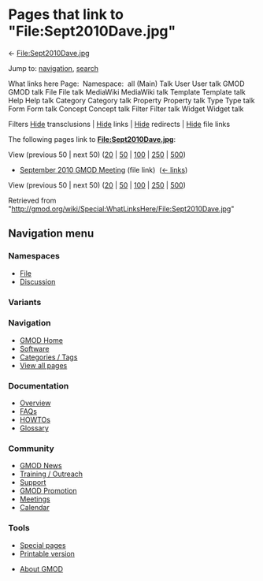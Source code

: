 <div id="mw-page-base" class="noprint">

</div>

<div id="mw-head-base" class="noprint">

</div>

<div id="content" class="mw-body" role="main">

<span id="top"></span>

<div id="mw-js-message" style="display:none;">

</div>



# <span dir="auto">Pages that link to "File:Sept2010Dave.jpg"</span>

<div id="bodyContent">

<div id="contentSub">

←
[File:Sept2010Dave.jpg](/wiki/File:Sept2010Dave.jpg "File:Sept2010Dave.jpg")

</div>

<div id="jump-to-nav" class="mw-jump">

Jump to: [navigation](#mw-navigation), [search](#p-search)

</div>

<div id="mw-content-text">

What links here Page:  Namespace:  all (Main) Talk User User talk GMOD
GMOD talk File File talk MediaWiki MediaWiki talk Template Template talk
Help Help talk Category Category talk Property Property talk Type Type
talk Form Form talk Concept Concept talk Filter Filter talk Widget
Widget talk

Filters
[Hide](/mediawiki/index.php?title=Special:WhatLinksHere/File:Sept2010Dave.jpg&hidetrans=1 "Special:WhatLinksHere/File:Sept2010Dave.jpg")
transclusions \|
[Hide](/mediawiki/index.php?title=Special:WhatLinksHere/File:Sept2010Dave.jpg&hidelinks=1 "Special:WhatLinksHere/File:Sept2010Dave.jpg")
links \|
[Hide](/mediawiki/index.php?title=Special:WhatLinksHere/File:Sept2010Dave.jpg&hideredirs=1 "Special:WhatLinksHere/File:Sept2010Dave.jpg")
redirects \|
[Hide](/mediawiki/index.php?title=Special:WhatLinksHere/File:Sept2010Dave.jpg&hideimages=1 "Special:WhatLinksHere/File:Sept2010Dave.jpg")
file links

The following pages link to
**[File:Sept2010Dave.jpg](/wiki/File:Sept2010Dave.jpg "File:Sept2010Dave.jpg")**:

View (previous 50 \| next 50)
([20](/mediawiki/index.php?title=Special:WhatLinksHere/File:Sept2010Dave.jpg&limit=20 "Special:WhatLinksHere/File:Sept2010Dave.jpg")
\|
[50](/mediawiki/index.php?title=Special:WhatLinksHere/File:Sept2010Dave.jpg&limit=50 "Special:WhatLinksHere/File:Sept2010Dave.jpg")
\|
[100](/mediawiki/index.php?title=Special:WhatLinksHere/File:Sept2010Dave.jpg&limit=100 "Special:WhatLinksHere/File:Sept2010Dave.jpg")
\|
[250](/mediawiki/index.php?title=Special:WhatLinksHere/File:Sept2010Dave.jpg&limit=250 "Special:WhatLinksHere/File:Sept2010Dave.jpg")
\|
[500](/mediawiki/index.php?title=Special:WhatLinksHere/File:Sept2010Dave.jpg&limit=500 "Special:WhatLinksHere/File:Sept2010Dave.jpg"))

- [September 2010 GMOD
  Meeting](/wiki/September_2010_GMOD_Meeting "September 2010 GMOD Meeting")
  (file link) ‎ <span class="mw-whatlinkshere-tools">([←
  links](/mediawiki/index.php?title=Special:WhatLinksHere&target=September+2010+GMOD+Meeting "Special:WhatLinksHere"))</span>

View (previous 50 \| next 50)
([20](/mediawiki/index.php?title=Special:WhatLinksHere/File:Sept2010Dave.jpg&limit=20 "Special:WhatLinksHere/File:Sept2010Dave.jpg")
\|
[50](/mediawiki/index.php?title=Special:WhatLinksHere/File:Sept2010Dave.jpg&limit=50 "Special:WhatLinksHere/File:Sept2010Dave.jpg")
\|
[100](/mediawiki/index.php?title=Special:WhatLinksHere/File:Sept2010Dave.jpg&limit=100 "Special:WhatLinksHere/File:Sept2010Dave.jpg")
\|
[250](/mediawiki/index.php?title=Special:WhatLinksHere/File:Sept2010Dave.jpg&limit=250 "Special:WhatLinksHere/File:Sept2010Dave.jpg")
\|
[500](/mediawiki/index.php?title=Special:WhatLinksHere/File:Sept2010Dave.jpg&limit=500 "Special:WhatLinksHere/File:Sept2010Dave.jpg"))

</div>

<div class="printfooter">

Retrieved from
"<http://gmod.org/wiki/Special:WhatLinksHere/File:Sept2010Dave.jpg>"

</div>

<div id="catlinks" class="catlinks catlinks-allhidden">

</div>

<div class="visualClear">

</div>

</div>

</div>

<div id="mw-navigation">

## Navigation menu

<div id="mw-head">



<div id="left-navigation">

<div id="p-namespaces" class="vectorTabs" role="navigation"
aria-labelledby="p-namespaces-label">

### Namespaces

- <span id="ca-nstab-image"><a href="/wiki/File:Sept2010Dave.jpg" accesskey="c"
  title="View the file page [c]">File</a></span>
- <span id="ca-talk"><a
  href="/mediawiki/index.php?title=File_talk:Sept2010Dave.jpg&amp;action=edit&amp;redlink=1"
  accesskey="t"
  title="Discussion about the content page [t]">Discussion</a></span>

</div>

<div id="p-variants" class="vectorMenu emptyPortlet" role="navigation"
aria-labelledby="p-variants-label">

### 

### Variants[](#)

<div class="menu">

</div>

</div>

</div>





</div>

</div>

</div>

<div id="mw-panel">

<div id="p-logo" role="banner">

<a href="/wiki/Main_Page"
style="background-image: url(http://gmod.org/images/GMOD-cogs.png);"
title="Visit the main page"></a>

</div>

<div id="p-Navigation" class="portal" role="navigation"
aria-labelledby="p-Navigation-label">

### Navigation

<div class="body">

- <span id="n-GMOD-Home">[GMOD Home](/wiki/Main_Page)</span>
- <span id="n-Software">[Software](/wiki/GMOD_Components)</span>
- <span id="n-Categories-.2F-Tags">[Categories /
  Tags](/wiki/Categories)</span>
- <span id="n-View-all-pages">[View all
  pages](/wiki/Special:AllPages)</span>

</div>

</div>

<div id="p-Documentation" class="portal" role="navigation"
aria-labelledby="p-Documentation-label">

### Documentation

<div class="body">

- <span id="n-Overview">[Overview](/wiki/Overview)</span>
- <span id="n-FAQs">[FAQs](/wiki/Category:FAQ)</span>
- <span id="n-HOWTOs">[HOWTOs](/wiki/Category:HOWTO)</span>
- <span id="n-Glossary">[Glossary](/wiki/Glossary)</span>

</div>

</div>

<div id="p-Community" class="portal" role="navigation"
aria-labelledby="p-Community-label">

### Community

<div class="body">

- <span id="n-GMOD-News">[GMOD News](/wiki/GMOD_News)</span>
- <span id="n-Training-.2F-Outreach">[Training /
  Outreach](/wiki/Training_and_Outreach)</span>
- <span id="n-Support">[Support](/wiki/Support)</span>
- <span id="n-GMOD-Promotion">[GMOD
  Promotion](/wiki/GMOD_Promotion)</span>
- <span id="n-Meetings">[Meetings](/wiki/Meetings)</span>
- <span id="n-Calendar">[Calendar](/wiki/Calendar)</span>

</div>

</div>

<div id="p-tb" class="portal" role="navigation"
aria-labelledby="p-tb-label">

### Tools

<div class="body">

- <span id="t-specialpages"><a href="/wiki/Special:SpecialPages" accesskey="q"
  title="A list of all special pages [q]">Special pages</a></span>
- <span id="t-print"><a
  href="/mediawiki/index.php?title=Special:WhatLinksHere/File:Sept2010Dave.jpg&amp;printable=yes"
  rel="alternate" accesskey="p"
  title="Printable version of this page [p]">Printable version</a></span>

</div>

</div>

</div>

</div>

<div id="footer" role="contentinfo">

- <span id="footer-places-about">[About
  GMOD](/wiki/GMOD:About "GMOD:About")</span>

<!-- -->






</div>
